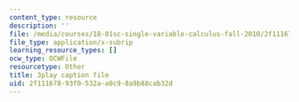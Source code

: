 ```yaml
---
content_type: resource
description: ''
file: /media/courses/18-01sc-single-variable-calculus-fall-2010/2f11167893f0532aa0c98a9b88cab32d_--lPz7VFnKI.vtt
file_type: application/x-subrip
learning_resource_types: []
ocw_type: OCWFile
resourcetype: Other
title: 3play caption file
uid: 2f111678-93f0-532a-a0c9-8a9b88cab32d
---
```

